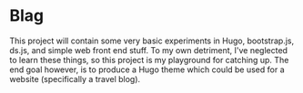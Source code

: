 Blag
====
This project will contain some very basic experiments in Hugo, bootstrap.js,
ds.js, and simple web front end stuff. To my own detriment, I've neglected to
learn these things, so this project is my playground for catching up. The end
goal however, is to produce a Hugo theme which could be used for a website
(specifically a travel blog).
